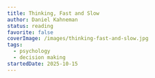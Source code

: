 ```yaml
---
title: Thinking, Fast and Slow
author: Daniel Kahneman
status: reading
favorite: false
coverImage: /images/thinking-fast-and-slow.jpg
tags:
  - psychology
  - decision making
startedDate: 2025-10-15
---
```



